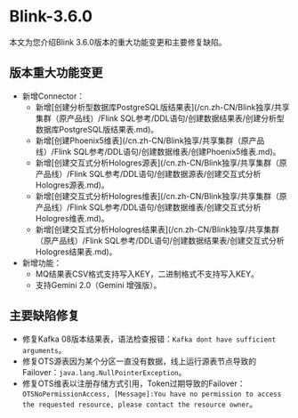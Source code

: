 # Blink-3.6.0

本文为您介绍Blink 3.6.0版本的重大功能变更和主要修复缺陷。

## 版本重大功能变更

-   新增Connector：
    -   新增[创建分析型数据库PostgreSQL版结果表](/cn.zh-CN/Blink独享/共享集群（原产品线）/Flink SQL参考/DDL语句/创建数据结果表/创建分析型数据库PostgreSQL版结果表.md)。
    -   新增[创建Phoenix5维表](/cn.zh-CN/Blink独享/共享集群（原产品线）/Flink SQL参考/DDL语句/创建数据维表/创建Phoenix5维表.md)。
    -   新增[创建交互式分析Hologres源表](/cn.zh-CN/Blink独享/共享集群（原产品线）/Flink SQL参考/DDL语句/创建数据源表/创建交互式分析Hologres源表.md)。
    -   新增[创建交互式分析Hologres维表](/cn.zh-CN/Blink独享/共享集群（原产品线）/Flink SQL参考/DDL语句/创建数据维表/创建交互式分析Hologres维表.md)。
    -   新增[创建交互式分析Hologres结果表](/cn.zh-CN/Blink独享/共享集群（原产品线）/Flink SQL参考/DDL语句/创建数据结果表/创建交互式分析Hologres结果表.md)。
-   新增功能：
    -   MQ结果表CSV格式支持写入KEY，二进制格式不支持写入KEY。
    -   支持Gemini 2.0（Gemini 增强版）。

## 主要缺陷修复

-   修复Kafka 08版本结果表，语法检查报错：`Kafka dont have sufficient arguments`。
-   修复OTS源表因为某个分区一直没有数据，线上运行源表节点导致的Failover：`java.lang.NullPointerException`。
-   修复OTS维表以注册存储方式引用，Token过期导致的Failover：`OTSNoPermissionAccess, [Message]:You have no permission to access the requested resource, please contact the resource owner`。

